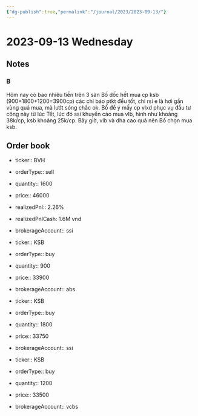 ```yaml
---
{"dg-publish":true,"permalink":"/journal/2023/2023-09-13/"}
---
```


# 2023-09-13 Wednesday

## Notes

### B

Hôm nay có bao nhiêu tiền trên 3 sàn Bố dốc hết mua cp ksb (900+1800+1200=3900cp) các chỉ báo ptkt đều tốt, chỉ rsi e là hơi gần vùng quá mua, mà lướt sóng chắc ok. Bố để ý mấy cp vlxd phục vụ đầu tư công này từ lúc Tết, lúc đó ssi khuyến cáo mua vlb, hình như khoảng 38k/cp, ksb khoảng 25k/cp. Bây giờ, vlb và dha cao quá nên Bố chọn mua ksb.

## Order book

- ticker:: BVH
- orderType:: sell
- quantity:: 1600
- price:: 46000
- realizedPnl:: 2.26%
- realizedPnlCash: 1.6M vnd
- brokerageAccount:: ssi

- ticker:: KSB
- orderType:: buy
- quantity:: 900
- price:: 33900
- brokerageAccount:: abs

- ticker:: KSB
- orderType:: buy
- quantity:: 1800
- price:: 33750
- brokerageAccount:: ssi

- ticker:: KSB
- orderType:: buy
- quantity:: 1200
- price:: 33500
- brokerageAccount:: vcbs